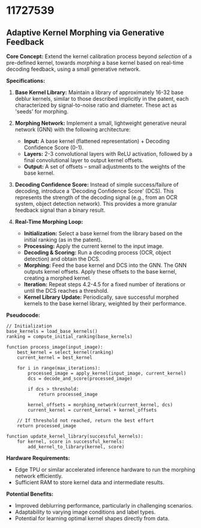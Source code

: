 # 11727539

## Adaptive Kernel Morphing via Generative Feedback

**Core Concept:** Extend the kernel calibration process beyond *selection* of a pre-defined kernel, towards *morphing* a base kernel based on real-time decoding feedback, using a small generative network.

**Specifications:**

1.  **Base Kernel Library:** Maintain a library of approximately 16-32 base deblur kernels, similar to those described implicitly in the patent, each characterized by signal-to-noise ratio and diameter. These act as 'seeds' for morphing.

2.  **Morphing Network:** Implement a small, lightweight generative neural network (GNN) with the following architecture:
    *   **Input:** A base kernel (flattened representation) + Decoding Confidence Score (0-1).
    *   **Layers:** 2-3 convolutional layers with ReLU activation, followed by a final convolutional layer to output kernel offsets.
    *   **Output:** A set of offsets – small adjustments to the weights of the base kernel.

3.  **Decoding Confidence Score:**  Instead of simple success/failure of decoding, introduce a 'Decoding Confidence Score' (DCS). This represents the strength of the decoding signal (e.g., from an OCR system, object detection network).  This provides a more granular feedback signal than a binary result.

4.  **Real-Time Morphing Loop:**
    *   **Initialization:** Select a base kernel from the library based on the initial ranking (as in the patent).
    *   **Processing:** Apply the current kernel to the input image.
    *   **Decoding & Scoring:**  Run a decoding process (OCR, object detection) and obtain the DCS.
    *   **Morphing:**  Feed the base kernel and DCS into the GNN. The GNN outputs kernel offsets. Apply these offsets to the base kernel, creating a morphed kernel.
    *   **Iteration:** Repeat steps 4.2-4.5 for a fixed number of iterations or until the DCS reaches a threshold.
    *   **Kernel Library Update:** Periodically, save successful morphed kernels to the base kernel library, weighted by their performance.

**Pseudocode:**

```
// Initialization
base_kernels = load_base_kernels()
ranking = compute_initial_ranking(base_kernels)

function process_image(input_image):
    best_kernel = select_kernel(ranking)
    current_kernel = best_kernel

    for i in range(max_iterations):
        processed_image = apply_kernel(input_image, current_kernel)
        dcs = decode_and_score(processed_image)

        if dcs > threshold:
            return processed_image

        kernel_offsets = morphing_network(current_kernel, dcs)
        current_kernel = current_kernel + kernel_offsets

    // If threshold not reached, return the best effort
    return processed_image

function update_kernel_library(successful_kernels):
    for kernel, score in successful_kernels:
        add_kernel_to_library(kernel, score)

```

**Hardware Requirements:**

*   Edge TPU or similar accelerated inference hardware to run the morphing network efficiently.
*   Sufficient RAM to store kernel data and intermediate results.

**Potential Benefits:**

*   Improved deblurring performance, particularly in challenging scenarios.
*   Adaptability to varying image conditions and label types.
*   Potential for learning optimal kernel shapes directly from data.